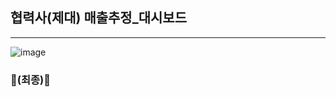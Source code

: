 ## 협력사(제대) 매출추정_대시보드

---
![image](https://github.com/user-attachments/assets/5755104b-ab95-4a47-8bf7-99b8c555adc0)

### 🎈(최종)🎈

